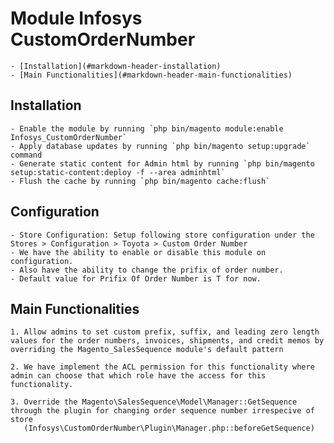 # Module Infosys CustomOrderNumber

	- [Installation](#markdown-header-installation)
	- [Main Functionalities](#markdown-header-main-functionalities)

## Installation

	- Enable the module by running `php bin/magento module:enable Infosys_CustomOrderNumber`
	- Apply database updates by running `php bin/magento setup:upgrade` command
	- Generate static content for Admin html by running `php bin/magento setup:static-content:deploy -f --area adminhtml`
	- Flush the cache by running `php bin/magento cache:flush`
	
## Configuration

	- Store Configuration: Setup following store configuration under the Stores > Configuration > Toyota > Custom Order Number
	- We have the ability to enable or disable this module on configuration.
	- Also have the ability to change the prifix of order number.
	- Default value for Prifix Of Order Number is T for now.

## Main Functionalities

    1. Allow admins to set custom prefix, suffix, and leading zero length values for the order numbers, invoices, shipments, and credit memos by overriding the Magento_SalesSequence module's default pattern

    2. We have implement the ACL permission for this functionality where admin can choose that which role have the access for this functionality.

    3. Override the Magento\SalesSequence\Model\Manager::GetSequence through the plugin for changing order sequence number irrespecive of store
	   (Infosys\CustomOrderNumber\Plugin\Manager.php::beforeGetSequence)